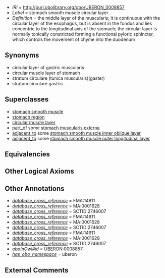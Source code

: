  * *IRI* = http://purl.obolibrary.org/obo/UBERON_0008857
 * *Label* = stomach smooth muscle circular layer
 * *Definition* = the middle layer of the muscularis; it is continuous with the circular layer of the esophagus, but is absent in the fundus and lies concentric to the longitudinal axis of the stomach; the circular layer is normally tonically constricted forming a functional pyloric sphincter, which controls the movement of chyme into the duodenum

## Synonyms

 * circular layer of gastric muscularis
 * circular muscle layer of stomach
 * stratum circulare (tunica muscularis)(gaster)
 * stratum circulare gastris

## Superclasses

 * [stomach smooth muscle](../../UBERON/22/UBERON_0004222.md)
 * [stomach region](../../UBERON/34/UBERON_0009034.md)
 * [circular muscle layer](../../UBERON/68/UBERON_0012368.md)
 * [part_of](../../BFO/50/BFO_0000050.md) some [stomach muscularis externa](../../UBERON/56/UBERON_0008856.md)
 * [adjacent_to](../../RO/20/RO_0002220.md) some [stomach smooth muscle inner oblique layer](../../UBERON/62/UBERON_0008862.md)
 * [adjacent_to](../../RO/20/RO_0002220.md) some [stomach smooth muscle outer longitudinal layer](../../UBERON/63/UBERON_0008863.md)

## Equivalencies


## Other Logical Axioms


## Other Annotations

 * *[database_cross_reference](../../ef/oboInOwl#hasDbXref.md)* = FMA:14911
 * *[database_cross_reference](../../ef/oboInOwl#hasDbXref.md)* = MA:0001628
 * *[database_cross_reference](../../ef/oboInOwl#hasDbXref.md)* = SCTID:2746007
 * *[database_cross_reference](../../ef/oboInOwl#hasDbXref.md)* = FMA:14911
 * *[database_cross_reference](../../ef/oboInOwl#hasDbXref.md)* = MA:0001628
 * *[database_cross_reference](../../ef/oboInOwl#hasDbXref.md)* = SCTID:2746007
 * *[database_cross_reference](../../ef/oboInOwl#hasDbXref.md)* = FMA:14911
 * *[database_cross_reference](../../ef/oboInOwl#hasDbXref.md)* = MA:0001628
 * *[database_cross_reference](../../ef/oboInOwl#hasDbXref.md)* = SCTID:2746007
 * *[oboInOwl#id](../../id/oboInOwl#id.md)* = UBERON:0008857
 * *[has_obo_namespace](../../ce/oboInOwl#hasOBONamespace.md)* = uberon

## External Comments

